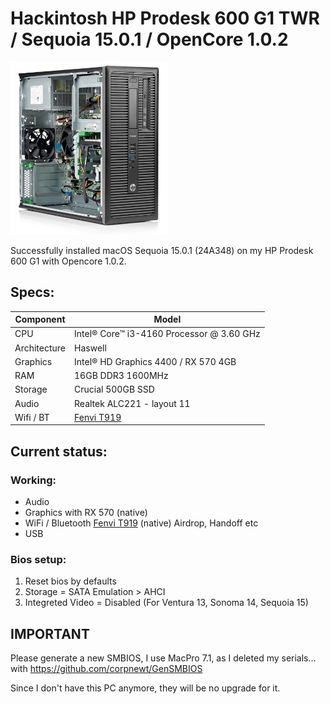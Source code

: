 # Hackintosh HP Prodesk 600 G1 TWR / Sequoia 15.0.1 / OpenCore 1.0.2

<img src="https://github.com/Marcoun57/Hackintosh-HP-Prodesk-600-G1/blob/main/Prodesk%20picture.jpg" width=50% height=50%>

Successfully installed macOS Sequoia 15.0.1 (24A348) on my HP Prodesk 600 G1 with Opencore 1.0.2.

## Specs:

| Component  | Model |
| ------------- | ------------- |
| CPU  | Intel® Core™ i3-4160 Processor @ 3.60 GHz  |
| Architecture  | Haswell  |
| Graphics  | Intel® HD Graphics 4400 / RX 570 4GB  |
| RAM  | 16GB DDR3 1600MHz  |
| Storage  | Crucial 500GB SSD  |
| Audio  | Realtek ALC221 - layout 11  |
| Wifi / BT  | <a href="https://github.com/Marcoun57/Fenvi-T919-Sonoma-Sequoia">Fenvi T919</a>  |


## Current status:

### Working:

- Audio
- Graphics with RX 570 (native)
- WiFi / Bluetooth <a href="https://github.com/Marcoun57/Fenvi-T919-Sonoma-Sequoia">Fenvi T919</a> (native) Airdrop, Handoff etc
- USB

### Bios setup:

1. Reset bios by defaults
2. Storage = SATA Emulation > AHCI
3. Integreted Video = Disabled (For Ventura 13, Sonoma 14, Sequoia 15)



## IMPORTANT

Please generate a new SMBIOS, I use MacPro 7.1, as I deleted my serials... with https://github.com/corpnewt/GenSMBIOS

Since I don't have this PC anymore, they will be no upgrade for it.
